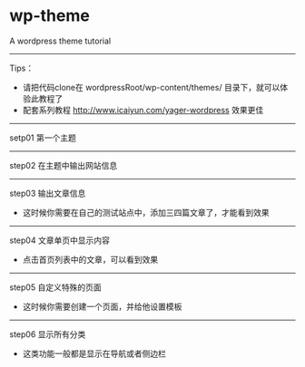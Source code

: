 wp-theme
========

A wordpress theme tutorial

--------
Tips：
 - 请把代码clone在 wordpressRoot/wp-content/themes/ 目录下，就可以体验此教程了
 - 配套系列教程 http://www.icaiyun.com/yager-wordpress 效果更佳

--------

setp01 第一个主题

--------

step02 在主题中输出网站信息
    
--------

step03 输出文章信息
 - 这时候你需要在自己的测试站点中，添加三四篇文章了，才能看到效果

--------

step04 文章单页中显示内容
 - 点击首页列表中的文章，可以看到效果

--------

step05 自定义特殊的页面
 - 这时候你需要创建一个页面，并给他设置模板

--------

step06 显示所有分类
 - 这类功能一般都是显示在导航或者侧边栏